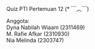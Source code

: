 Quiz PTI Pertemuan 12 (* ￣︿￣)

Anggota:  
    Dyna Nabilah Wiaam (2311469)  
    M. Rafie Afkar (2310930)  
    Nia Melinda (2303747)  
